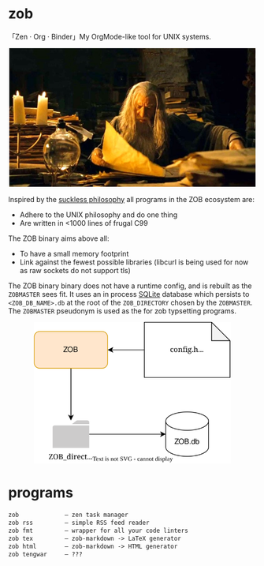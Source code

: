 # zob
「Zen · Org · Binder」My OrgMode-like tool for UNIX systems. 
<p align="center">
  <img src="pix/gandalf-study.jpeg" width="500" alt="Gandalf in Gondorian library">
</p>

Inspired by the [suckless philosophy](https://suckless.org/philosophy/) all programs
in the ZOB ecosystem are:
- Adhere to the UNIX philosophy and do one thing
- Are written in <1000 lines of frugal C99

The ZOB binary aims above all:
- To have a small memory footprint
- Link against the fewest possible libraries (libcurl is being used for now as raw sockets
do not support tls)

The ZOB binary binary does not have a runtime config, and is rebuilt as the
`ZOBMASTER` sees fit. It uses an in process [SQLite](https://www.sqlite.org/index.html) database which persists
to `<ZOB_DB_NAME>.db` at the root of the `ZOB_DIRECTORY` chosen by the `ZOBMASTER`.
The `ZOBMASTER` pseudonym is used as the <author> for zob typsetting programs.

<p align="center">
  <img src="pix/zob.svg" width="400" alt="The zobosystem">
</p>

# programs
```
zob             — zen task manager
zob rss         — simple RSS feed reader
zob fmt         — wrapper for all your code linters
zob tex         — zob-markdown -> LaTeX generator
zob html        — zob-markdown -> HTML generator
zob tengwar     — ???
```
